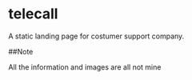 # telecall

<p>A static landing page for costumer support company.</p>

##Note

<p>All the information and images are all not mine </p>

